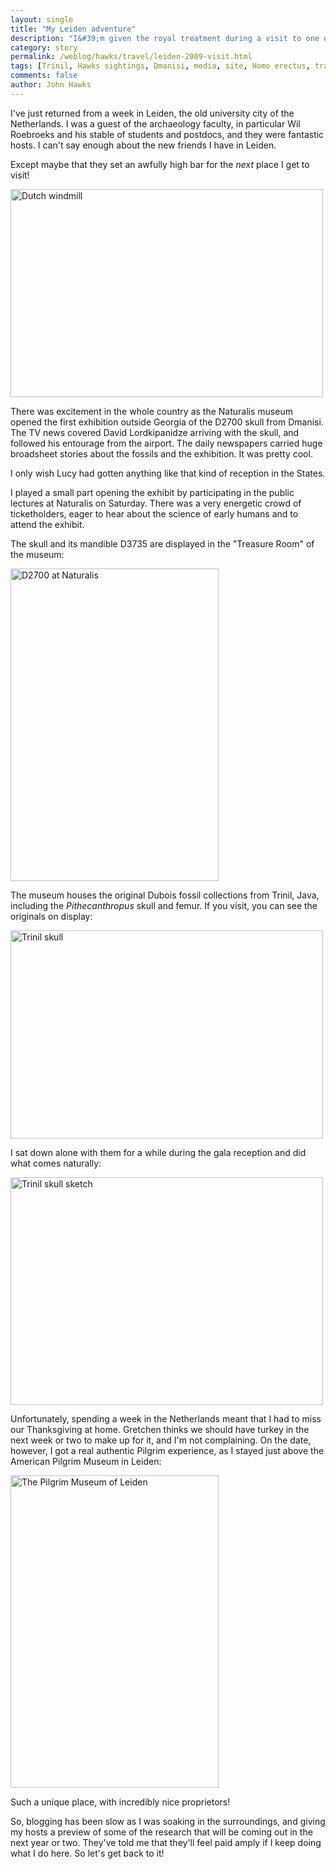 ```yaml
---
layout: single 
title: "My Leiden adventure" 
description: "I&#39;m given the royal treatment during a visit to one of the oldest universities in Europe. " 
category: story
permalink: /weblog/hawks/travel/leiden-2009-visit.html
tags: [Trinil, Hawks sightings, Dmanisi, media, site, Homo erectus, travel, museums] 
comments: false 
author: John Hawks 
---
```



I've just returned from a week in Leiden, the old university city of the Netherlands. I was a guest of the archaeology faculty, in particular Wil Roebroeks and his stable of students and postdocs, and they were fantastic hosts. I can't say enough about the new friends I have in Leiden. 

Except maybe that they set an awfully high bar for the <i>next</i> place I get to visit!

<div class="middle-picture">
<a href="http://www.flickr.com/photos/johnhawks/4144147032/" title="Leiden skyline by John Hawks, on Flickr"><img src="http://farm3.static.flickr.com/2502/4144147032_02d2cbdb63.jpg" width="500" height="333" alt="Dutch windmill" /></a>
</div>

There was excitement in the whole country as the Naturalis museum opened the first exhibition outside Georgia of the D2700 skull from Dmanisi. The TV news covered David Lordkipanidze arriving with the skull, and followed his entourage from the airport. The daily newspapers carried huge broadsheet stories about the fossils and the exhibition. It was pretty cool. 

I only wish Lucy had gotten anything like that kind of reception in the States. 

I played a small part opening the exhibit by participating in the public lectures at Naturalis on Saturday. There was a very energetic crowd of ticketholders, eager to hear about the science of early humans and to attend the exhibit. 

The skull and its mandible D3735 are displayed in the "Treasure Room" of the museum: 

<div class="middle-picture">
<a href="http://www.flickr.com/photos/johnhawks/4142938623/" title="D2700 at Naturalis by John Hawks, on Flickr"><img src="http://farm3.static.flickr.com/2655/4142938623_cfbf5387a7.jpg" width="333" height="500" alt="D2700 at Naturalis" /></a>
</div>


The museum houses the original Dubois fossil collections from Trinil, Java, including the <i>Pithecanthropus</i> skull and femur. If you visit, you can see the originals on display: 

<div class="middle-picture">
<a href="http://www.flickr.com/photos/johnhawks/4143701982/" title="Trinil skull by John Hawks, on Flickr"><img src="http://farm3.static.flickr.com/2534/4143701982_430be1b6c0.jpg" width="500" height="333" alt="Trinil skull" /></a>
</div>



I sat down alone with them for a while during the gala reception and did what comes naturally: 

<div class="middle-picture">
<a href="http://www.flickr.com/photos/johnhawks/4155061215/" title="Trinil skull sketch by John Hawks, on Flickr"><img src="http://farm3.static.flickr.com/2756/4155061215_41a12a6939.jpg" width="500" height="364" alt="Trinil skull sketch" /></a>
</div>



Unfortunately, spending a week in the Netherlands meant that I had to miss our Thanksgiving at home. Gretchen thinks we should have turkey in the next week or two to make up for it, and I'm not complaining. On the date, however, I got a real authentic Pilgrim experience, as I stayed just above the American Pilgrim Museum in Leiden: 

<div class="middle-picture">
<a href="http://www.flickr.com/photos/johnhawks/4143695030/" title="The Pilgrim Museum of Leiden by John Hawks, on Flickr"><img src="http://farm3.static.flickr.com/2590/4143695030_2ce49e1efa.jpg" width="333" height="500" alt="The Pilgrim Museum of Leiden" /></a>
</div>

Such a unique place, with incredibly nice proprietors!
 
 
 
So, blogging has been slow as I was soaking in the surroundings, and giving my hosts a preview of some of the research that will be coming out in the next year or two. They've told me that they'll feel paid amply if I keep doing what I do here. So let's get back to it!

